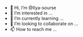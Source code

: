 - 👋 Hi, I’m @Ilya-sourse
- 👀 I’m interested in ...
- 🌱 I’m currently learning ...
- 💞️ I’m looking to collaborate on ...
- 📫 How to reach me ...

<!---
Ilya-sourse/Ilya-sourse is a ✨ special ✨ repository because its `README.md` (this file) appears on your GitHub profile.
You can click the Preview link to take a look at your changes.
--->
